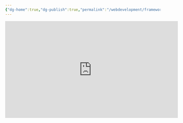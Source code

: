 ```yaml
---
{"dg-home":true,"dg-publish":true,"permalink":"/webdevelopment/frameworks/ueberblick/","tags":["gardenEntry"],"dgPassFrontmatter":true,"noteIcon":""}
---
```



<iframe width="560" height="315" src="https://www.youtube.com/embed/YrxBCBibVo0" title="YouTube video player" frameborder="0" allow="accelerometer; autoplay; clipboard-write; encrypted-media; gyroscope; picture-in-picture; web-share" allowfullscreen></iframe>